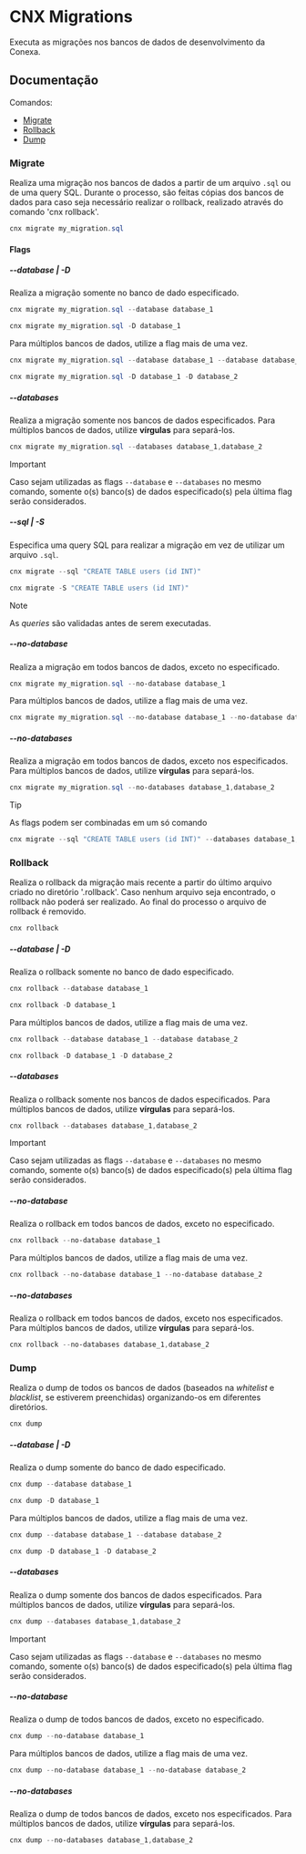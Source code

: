 # CNX Migrations

Executa as migrações nos bancos de dados de desenvolvimento da Conexa.

## Documentação

Comandos:

- [Migrate](#migrate)
- [Rollback](#rollback)
- [Dump](#dump)

### Migrate

Realiza uma migração nos bancos de dados a partir de um arquivo `.sql` ou de uma query SQL. Durante o processo, são feitas cópias dos bancos de dados para caso seja necessário realizar o rollback, realizado através do comando 'cnx rollback'.

```powershell
cnx migrate my_migration.sql
```

#### Flags

##### --database | -D

Realiza a migração somente no banco de dado especificado.

```powershell
cnx migrate my_migration.sql --database database_1

cnx migrate my_migration.sql -D database_1
```

Para múltiplos bancos de dados, utilize a flag mais de uma vez.

```powershell
cnx migrate my_migration.sql --database database_1 --database database_2

cnx migrate my_migration.sql -D database_1 -D database_2
```

##### --databases

Realiza a migração somente nos bancos de dados especificados. Para múltiplos bancos de dados, utilize **vírgulas** para separá-los.

```powershell
cnx migrate my_migration.sql --databases database_1,database_2
```

> [!IMPORTANT]
> Caso sejam utilizadas as flags `--database` e `--databases` no mesmo comando, somente o(s) banco(s) de dados especificado(s) pela última flag serão considerados.

##### --sql | -S

Especifica uma query SQL para realizar a migração em vez de utilizar um arquivo `.sql`.

```powershell
cnx migrate --sql "CREATE TABLE users (id INT)"

cnx migrate -S "CREATE TABLE users (id INT)"
```

> [!NOTE]
> As *queries* são validadas antes de serem executadas.

##### --no-database
Realiza a migração em todos bancos de dados, exceto no especificado.

```powershell
cnx migrate my_migration.sql --no-database database_1
```

Para múltiplos bancos de dados, utilize a flag mais de uma vez.

```powershell
cnx migrate my_migration.sql --no-database database_1 --no-database database_2
```

##### --no-databases
Realiza a migração em todos bancos de dados, exceto nos especificados. Para múltiplos bancos de dados, utilize **vírgulas** para separá-los.

```powershell
cnx migrate my_migration.sql --no-databases database_1,database_2
```

> [!TIP]  
> As flags podem ser combinadas em um só comando
> ```powershell
> cnx migrate --sql "CREATE TABLE users (id INT)" --databases database_1,database_2
> ```

### Rollback

Realiza o rollback da migração mais recente a partir do último arquivo criado no diretório '.rollback'. Caso nenhum arquivo seja encontrado, o rollback não poderá ser realizado. Ao final do processo o arquivo de rollback é removido.

```powershell
cnx rollback
```

##### --database | -D

Realiza o rollback somente no banco de dado especificado.

```powershell
cnx rollback --database database_1

cnx rollback -D database_1
```

Para múltiplos bancos de dados, utilize a flag mais de uma vez.

```powershell
cnx rollback --database database_1 --database database_2

cnx rollback -D database_1 -D database_2
```

##### --databases

Realiza o rollback somente nos bancos de dados especificados. Para múltiplos bancos de dados, utilize **vírgulas** para separá-los.

```powershell
cnx rollback --databases database_1,database_2
```

> [!IMPORTANT]
> Caso sejam utilizadas as flags `--database` e `--databases` no mesmo comando, somente o(s) banco(s) de dados especificado(s) pela última flag serão considerados.

##### --no-database
Realiza o rollback em todos bancos de dados, exceto no especificado.

```powershell
cnx rollback --no-database database_1
```

Para múltiplos bancos de dados, utilize a flag mais de uma vez.

```powershell
cnx rollback --no-database database_1 --no-database database_2
```

##### --no-databases
Realiza o rollback em todos bancos de dados, exceto nos especificados. Para múltiplos bancos de dados, utilize **vírgulas** para separá-los.

```powershell
cnx rollback --no-databases database_1,database_2
```

### Dump

Realiza o dump de todos os bancos de dados (baseados na *whitelist* e *blacklist*, se estiverem preenchidas) organizando-os em diferentes diretórios.

```powershell
cnx dump
```

##### --database | -D

Realiza o dump somente do banco de dado especificado.

```powershell
cnx dump --database database_1

cnx dump -D database_1
```

Para múltiplos bancos de dados, utilize a flag mais de uma vez.

```powershell
cnx dump --database database_1 --database database_2

cnx dump -D database_1 -D database_2
```

##### --databases

Realiza o dump somente dos bancos de dados especificados. Para múltiplos bancos de dados, utilize **vírgulas** para separá-los.

```powershell
cnx dump --databases database_1,database_2
```

> [!IMPORTANT]
> Caso sejam utilizadas as flags `--database` e `--databases` no mesmo comando, somente o(s) banco(s) de dados especificado(s) pela última flag serão considerados.

##### --no-database
Realiza o dump de todos bancos de dados, exceto no especificado.

```powershell
cnx dump --no-database database_1
```

Para múltiplos bancos de dados, utilize a flag mais de uma vez.

```powershell
cnx dump --no-database database_1 --no-database database_2
```

##### --no-databases
Realiza o dump de todos bancos de dados, exceto nos especificados. Para múltiplos bancos de dados, utilize **vírgulas** para separá-los.

```powershell
cnx dump --no-databases database_1,database_2
```
